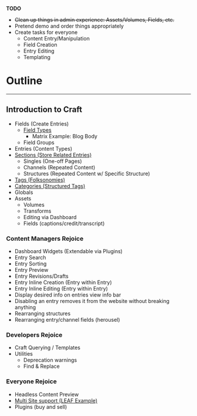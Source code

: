 <!-- markdownlint-disable -->
**TODO**
* ~~Clean up things in admin experience: Assets/Volumes, Fields, etc.~~
* Pretend demo and order things appropriately
* Create tasks for everyone
  * Content Entry/Manipulation
  * Field Creation
  * Entry Editing
  * Templating

# Outline

---

## Introduction to Craft
- Fields (Create Entries)
  - [Field Types](https://docs.craftcms.com/v3/fields.html#field-types)
    - Matrix Example: Blog Body
  - Field Groups
- Entries (Content Types)
- [Sections (Store Related Entries)](https://craftcms.com/features/all#section-types)
  - Singles (One-off Pages)
  - Channels (Repeated Content)
  - Structures (Repeated Content w/ Specific Structure)
- [Tags (Folksonomies)](https://craftcms.com/features/all#categories-and-tags)
- [Categories (Structured Tags)](https://craftcms.com/features/all#categories-and-tags)
- Globals
- Assets
  - Volumes
  - Transforms
  - Editing via Dashboard
  - Fields (captions/credit/transcript)

### Content Managers Rejoice
- Dashboard Widgets (Extendable via Plugins)
- Entry Search
- Entry Sorting
- Entry Preview
- Entry Revisions/Drafts
- Entry Inline Creation (Entry within Entry)
- Entry Inline Editing (Entry within Entry)
- Display desired info on entries view info bar
- Disabling an entry removes it from the website without breaking anything
- Rearranging structures
- Rearranging entry/channel fields (herousel)

### Developers Rejoice
- Craft Querying / Templates
- Utilities
	- Deprecation warnings
	- Find & Replace

### Everyone Rejoice
- Headless Content Preview
- [Multi Site support (LEAF Example)](https://craftcms.com/features/all#multi-site)
- Plugins (buy and sell)
